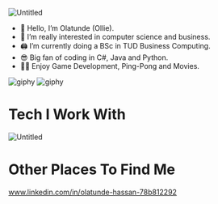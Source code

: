 ![Untitled](https://github.com/OHA20/OHA20/assets/145617693/e488b9a4-e3ee-49ca-9d9a-44985f8169b1) 

- 👋 Hello, I’m Olatunde (Ollie).
- 👀 I’m really interested in computer science and business.
- 🖨 I’m currently doing a BSc in TUD Business Computing.
- 😎 Big fan of coding in C#, Java and Python.
- 🐱‍🏍 Enjoy Game Development, Ping-Pong and Movies.

![giphy](https://github.com/OHA20/OHA20/assets/145617693/b179879b-525a-4cdc-8a9e-0108b1ce9ab2) ![giphy](https://github.com/OHA20/OHA20/assets/145617693/f4ec8d25-a402-4add-a4c9-a311e5410891)





# Tech I Work With
![Untitled](https://github.com/OHA20/OHA20/assets/145617693/e8a9056a-10d4-422f-a92e-4acace24a39c)

# Other Places To Find Me
www.linkedin.com/in/olatunde-hassan-78b812292
